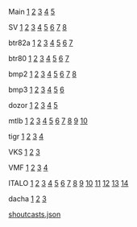 

Main
[1](/main_1.jpg)  [2](/main_2.jpg)  [3](/main_3.jpg)  [4](/main_4.jpg)  [5](/main_5.jpg)

SV
[1](/sv_msv2.jpg)  [2](/sv_tv.jpg)  [3](/rvia_sv.jpg)  [4](/sv_pvo.jpg)  [5](/sv_razvedka.jpg) [6](/sv_iv.jpg) [7](/sv_rhbz.jpg) [8](/sv_svyaz.jpg)

btr82a
[1](/btr82a/1.jpg)  [2](/btr82a/2.jpg)  [3](/btr82a/3.jpg) [4](/btr82a/4.jpg) [5](/btr82a/5.jpg) [6](/btr82a/6.jpg) [7](/btr82a/1.mp4)

btr80
[1](/btr80/1.jpg)  [2](/btr80/2.jpg)  [3](/btr80/3.jpg) [4](/btr80/4.jpg) [5](/btr80/5.jpg) [6](/btr80/6.jpg) [7](/btr80/1.mp4)

bmp2
[1](/bmp2/1.jpg)  [2](/bmp2/2.jpg)  [3](/bmp2/3.jpg) [4](/bmp2/4.jpg) [5](/bmp2/5.jpg) [6](/bmp2/6.jpg) [7](/bmp2/7.jpg) [8](/bmp2/8.jpg)

bmp3
[1](/bmp3/1.jpg)  [2](/bmp3/2.jpg)  [3](/bmp3/3.jpg) [4](/bmp3/4.jpg) [5](/bmp3/5.jpg) [6](/bmp3/6.jpg) 

dozor
[1](/dozor/1.jpg)  [2](/dozor/2.jpg)  [3](/dozor/3.jpg) [4](/dozor/4.jpg) [5](/dozor/5.jpg)

mtlb
[1](/mtlb/1.jpg)  [2](/mtlb/2.jpg)  [3](/mtlb/3.jpg) [4](/mtlb/4.jpg) [5](/mtlb/5.jpg) [6](/mtlb/6.jpg) [7](/mtlb/7.jpg) [8](/mtlb/8.jpg) [9](/mtlb/9.jpg) [10](/mtlb/1.mp4) 

tigr
[1](/tigr/1.jpg)  [2](/tigr/2.jpg)  [3](/tigr/3.jpg) [4](/tigr/4.jpg)

VKS
[1](/vks_vs.jpg)  [2](/vks_ks.jpg)  [3](/vks_pvo.jpg)

VMF
[1](/vmf_bereg_voiska.jpg)  [2](/vmf_naddvod_sily.jpg)  [3](/vmf_podvod_sily.jpg)  [4](/vmf_moraviation.jpg)

ITALO
[1](/italo_icon/italo_nonstop.jpg) [2](/italo_icon/italo4youlogo.jpg) [3](/italo_icon/RMI-Classic.png) [4](/italo_icon/RMI-New.png) [5](/italo_icon/RMI-Disco.png) [6](/italo_icon/hitradio.jpg) [7](/italo_icon/1000ITA.jpg) [8](/italo_icon/italodiscopilot.jpg) [9](/italo_icon/italoscene.jpg) [10](/italo_icon/syntheticfm.jpg) [11](/italo_icon/radioitalodisconet.jpg) [12](/italo_icon/italodefault.jpg) [13](/italo_icon/italosound.jpg) [14](/italo_icon/italopower.jpg)

dacha
[1](dacha_icon/station1.jpg)  [2](dacha_icon/station2.jpg)  [3](dacha_icon/station3.jpg)

[shoutcasts.json](shoutcasts.json)

